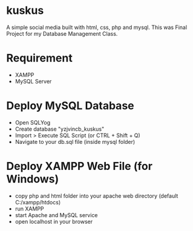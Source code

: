 # kuskus
A simple social media built with html, css, php and mysql. This was Final Project for my Database Management Class.
# Requirement
* XAMPP
* MySQL Server
# Deploy MySQL Database
* Open SQLYog
* Create database "yzjvincb_kuskus"
* Import > Execute SQL Script (or CTRL + Shift + Q)
* Navigate to your db.sql file (inside mysql folder)
# Deploy XAMPP Web File (for Windows)
* copy php and html folder into your apache web directory (default C:/xampp/htdocs)
* run XAMPP
* start Apache and MySQL service
* open localhost in your browser
